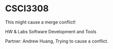 # CSCI3308
This might cause a merge conflict!

HW &amp; Labs Software Development and Tools

Partner: Andrew Huang, Trying to cause a conflict.
